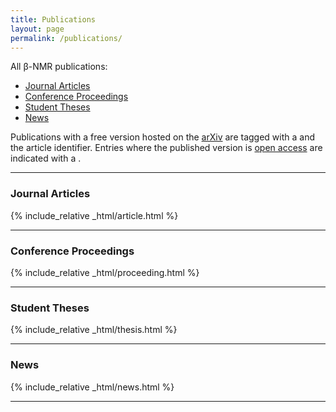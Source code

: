 ```yaml
---
title: Publications
layout: page
permalink: /publications/
---
```


All β-NMR publications:

* [Journal Articles](#journals)
* [Conference Proceedings](#proceedings)
* [Student Theses](#theses)
* [News](#news)

Publications with a free version hosted on the [arXiv](https://arxiv.org/) are
tagged with a <i class="ai ai-arxiv"></i> and the article identifier.
Entries where the published version is
[open access](https://en.wikipedia.org/wiki/Open_access) are indicated with a
<i class="ai ai-open-access" style="color:orangered"></i>.

---

### <a name="journals">Journal Articles</a>

{% include_relative _html/article.html %}

---

### <a name="proceedings">Conference Proceedings</a>

{% include_relative _html/proceeding.html %}

---

### <a name="proceedings">Student Theses</a>

{% include_relative _html/thesis.html %}

---

### <a name="proceedings">News</a>

{% include_relative _html/news.html %}

---
